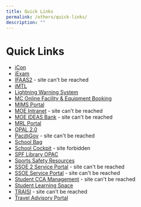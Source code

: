 ```yaml
---
title: Quick Links
permalink: /others/quick-links/
description: ""
---
```

# **Quick Links**



*  [iCon](https://icon.moe.edu.sg)
* [iExam](https://iexams.seab.gov.sg/sso/login?service=https%3A%2F%2Fiexams.seab.gov.sg%2Fsso%2Foauth2.0%2FcallbackAuthorize%3Fclient_id%3Diexams2-prod%26redirect_uri%3Dhttps%253A%252F%252Fiexams.seab.gov.sg%252Fiexams2%252Flogin%252Foauth2%252Fcode%252Fiexams2-prod%26response_type%3Dcode%26client_name%3DCasOAuthClient)
*   [IFAAS2](https://ifaas2-idm.moe.gov.sg/oam/server/obrareq.cgi?encquery%3Dil9oLi3FDmIvJ%2B%2FP6cU90%2FpW8vCLQE15WuSeFclXSoYtrfYYCpMRNAldVzAi%2BSn5Ef3OcJNTzaLmYGwSfLjtfJCqQJyZrO7PZ%2BummmeGHvMS1cTBpU94hnAehg5M10hiT7MQIYxBshFu05n6iKMP0XlFEnfnZbGcrk5RulX%2BoiVCAw1Cl4Okar0I%2BYQ9IvjpsBAyGTHq6VfKxI9qbqQHbL0uroCpTumLP2GezzH8XLZz1%2F9xQSG3112PHad5Vad5%20agentid%3DMOEHOST%20ver%3D1%20crmethod%3D2&ECID-Context=1.0006lBKlP4U2nJmLSqo2yc0004Q3000HCh%3BkXjE) - site can't be reached
*   [iMTL](https://imtl.moe.edu.sg/)
*   [Lightning Warning System](http://www.weather.gov.sg/lightning/)
*   [MC Online Facility & Equipment Booking](https://www.mconline.sg/)
*   [MIMS Portal](https://portal.mims.moe.gov.sg/)
*   [MOE Intranet](https://intranet.moe.gov.sg/) - site can't be reached
*   [MOE IDEAS Bank](https://ideas.moe.gov.sg/) - site can't be reached
*   [MRL Portal](https://springfieldsec.spydus.com.sg/cgi-bin/spydus.exe/MSGTRN/OPAC/HOME)
*   [OPAL 2.0](https://idm.opal2.moe.edu.sg/account/login?returnUrl=%2Fconnect%2Fauthorize%2Fcallback%3Fresponse_type%3Dcode%26client_id%3DOpal2WebApp%26state%3DgLnJjdvhqoTm8rYfvx3zuAKXIwWcyJaBmkn8Kdea8cHX-%26redirect_uri%3Dhttps%253A%252F%252Fwww.opal2.moe.edu.sg%252Fapp%252Findex.html%26scope%3Dcxprofile%2520openid%2520cxDomainInternalApi%26code_challenge%3DPZ2fBl6FjMSxAmmVIVvIWVShcR6vCi1u5CT0i6Grbs0%26code_challenge_method%3DS256%26nonce%3DgLnJjdvhqoTm8rYfvx3zuAKXIwWcyJaBmkn8Kdea8cHX-)
*   [Pac@Gov](https://pacgov.agd.gov.sg/ipac/portal/jsp/login/index1.jsp) - site can't be reached
*   [School Bag](http://www.schoolbag.sg/)
*   [School Cockpit](https://schoolcockpit.moe.gov.sg/) - site forbidden
*   [SPF Library OPAC](https://schoolibrary.moe.edu.sg/springfieldsec)
*   [Sports Safety Resources](https://www.sportsingapore.gov.sg/sports-education/sports-safety/safety-resources-and-useful-links)
*   [SSOE 2 Service Portal](https://adfs.schools.moe.edu.sg/adfs/ls/?SAMLRequest=jVJbT8IwFP4rS9%2FZDclYw0gmxEiCuAj64Ftpz6BJ186ebuq%2FdwwM%2BADx9fS7nfN1gqxScU3zxu31C3w0gM77qpRGenzJSGM1NQwlUs0qQOo4XedPSxr7Ia2tcYYbRbwcEayTRs%2BMxqYCuwbbSg6vL8uM7J2rkQYBooHYrwz4IBofd4Fmbc124AtDvHlnLTU7aJwZTJToI98bo%2FCSeJgHCgPiPRjLoY%2BfkZIpBOIt5hlZr2ZJUoYi4glPwvEoFZCKKCzHZQp3nI22SdQBsWCIsoUzFbGBhUbHtMtIHEbpIIwHcbgJIzoa0uHQH8fpO%2FGK0%2BL3Ugupd7evtD2CkD5uNsWgeF5veoFWCrCrDv3PA72Bxf44nSaZTvp%2BaB%2FYXlZ2Owv77YlMr5lOgkvpk1FND0kX88Ioyb%2B9XCnzObPAXJfe2Qb6IirmrrtHftRPpBiUPZQ2GmvgspQgSDA92f79i9Mf&RelayState=https%3A%2F%2Fssoe2.moe.edu.sg%2Fsaml_redirector.do%3Fsysparm_nostack%3Dtrue%26sysparm_uri%3D%252Fnav_to.do%253Furi%253D%25252F%25252F) - site can't be reached
*   [SSOE Service Portal](https://ssoe.moe.edu.sg/) - site can't be reached
*   [Student CCA Management](http://www.learnfusion.com/schools/springfield/) - site can't be reached
*   [Student Learning Space](https://learning.moe.edu.sg/)
*   [TRAISI](https://traisi.moe.gov.sg/AD/login.asp) - site can't be reached
*   [Travel Advisory Portal](http://www.internationalsos.com/MasterPortal/default.aspx?membnum=02AABC000031)